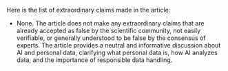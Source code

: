 Here is the list of extraordinary claims made in the article:

* None. The article does not make any extraordinary claims that are already accepted as false by the scientific community, not easily verifiable, or generally understood to be false by the consensus of experts. The article provides a neutral and informative discussion about AI and personal data, clarifying what personal data is, how AI analyzes data, and the importance of responsible data handling.
